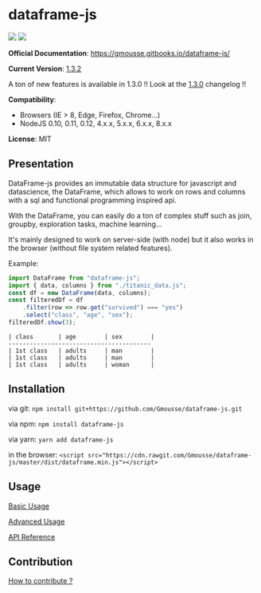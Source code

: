 # dataframe-js

![](https://travis-ci.org/Gmousse/dataframe-js.svg?branch=develop)
![](https://coveralls.io/repos/github/Gmousse/dataframe-js/badge.svg?branch=master)

**Official Documentation**: <https://gmousse.gitbooks.io/dataframe-js/>

**Current Version**: [1.3.2](https://gmousse.gitbooks.io/dataframe-js/content/CHANGELOG.html)

A ton of new features is available in 1.3.0 !! Look at the [1.3.0](https://gmousse.gitbooks.io/dataframe-js/content/CHANGELOG.html) changelog !!

**Compatibility**:

-   Browsers (IE > 8, Edge, Firefox, Chrome...)
-   NodeJS 0.10, 0.11, 0.12, 4.x.x, 5.x.x, 6.x.x, 8.x.x

**License**: MIT

## Presentation

DataFrame-js provides an immutable data structure for javascript and datascience, the DataFrame, which allows to work on rows and columns with a sql and functional programming inspired api.

With the DataFrame, you can easily do a ton of complex stuff such as join, groupby, exploration tasks, machine learning...

It's mainly designed to work on server-side (with node) but it also works in the browser (without file system related features).

Example:

```javascript
import DataFrame from "dataframe-js";
import { data, columns } from "./titanic_data.js";
const df = new DataFrame(data, columns);
const filteredDf = df
    .filter(row => row.get("survived") === "yes")
    .select("class", "age", "sex");
filteredDf.show(3);
```

```
| class       | age        | sex        |
----------------------------------------
| 1st class   | adults     | man        |
| 1st class   | adults     | man        |
| 1st class   | adults     | woman      |
```

## Installation

via git: `npm install git+https://github.com/Gmousse/dataframe-js.git`

via npm: `npm install dataframe-js`

via yarn: `yarn add dataframe-js`

in the browser: `<script src="https://cdn.rawgit.com/Gmousse/dataframe-js/master/dist/dataframe.min.js"></script>`

## Usage

[Basic Usage](https://gmousse.gitbooks.io/dataframe-js/content/doc/BASIC_USAGE.html)

[Advanced Usage](https://gmousse.gitbooks.io/dataframe-js/content/doc/ADVANCED_USAGE.html)

[API Reference](https://gmousse.gitbooks.io/dataframe-js/content/doc/api/dataframe.html)

## Contribution

[How to contribute ?](https://gmousse.gitbooks.io/dataframe-js/content/CONTRIBUTING.html)
